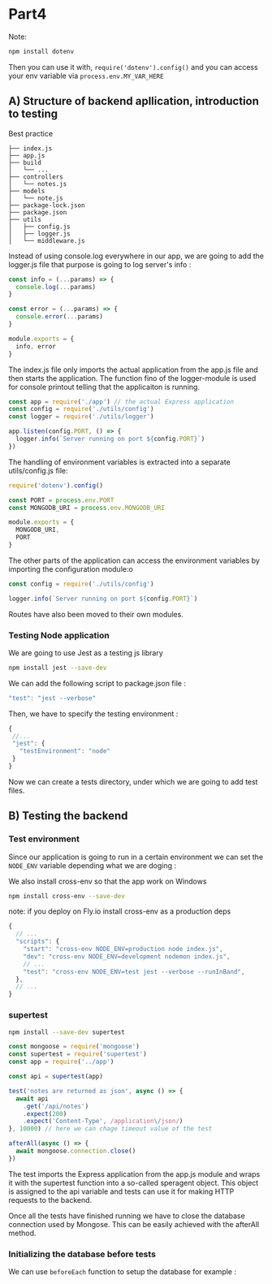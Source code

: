 
# Part4

Note:

```bash
npm install dotenv
```

Then you can use it with, `require('dotenv').config()` and you can access your env variable via `process.env.MY_VAR_HERE`

## A) Structure of backend apllication, introduction to testing

Best practice

```
├── index.js
├── app.js
├── build
│   └── ...
├── controllers
│   └── notes.js
├── models
│   └── note.js
├── package-lock.json
├── package.json
├── utils
│   ├── config.js
│   ├── logger.js
│   └── middleware.js  
```

Instead of using console.log everywhere in our app, we are going to add the logger.js file that purpose is going to log server's info :

```js
const info = (...params) => {
  console.log(...params)
}

const error = (...params) => {
  console.error(...params)
}

module.exports = {
  info, error
}
```

The index.js file only imports the actual application from the app.js file and then starts the application. The function fino of the logger-module is used for console printout telling that the applicaiton is running.

```js
const app = require('./app') // the actual Express application
const config = require('./utils/config')
const logger = require('./utils/logger')

app.listen(config.PORT, () => {
  logger.info(`Server running on port ${config.PORT}`)
})
```

The handling of environment variables is extracted into a separate utils/config.js file:

```js
require('dotenv').config()

const PORT = process.env.PORT
const MONGODB_URI = process.env.MONGODB_URI

module.exports = {
  MONGODB_URI,
  PORT
}
```

The other parts of the application can access the environment variables by importing the configuration module:o

```js
const config = require('./utils/config')

logger.info(`Server running on port ${config.PORT}`)
```

Routes have also been moved to their own modules.

### Testing Node application

We are going to use Jest as a testing js library

```bash
npm install jest --save-dev
```

We can add the following script to package.json file :

```js
"test": "jest --verbose"
```

Then, we have to specify the testing environment : 

```js
{
 //...
 "jest": {
   "testEnvironment": "node"
 }
}
```

Now we can create a tests directory, under which we are going to add test files.

## B) Testing the backend

### Test environment

Since our application is going to run in a certain environment we can set the `NODE_ENV` variable depending what we are doging : 

We also install cross-env so that the app work on Windows

```bash
npm install cross-env --save-dev
```

note: if you deploy on Fly.io install cross-env as a production deps

```js
{
  // ...
  "scripts": {
    "start": "cross-env NODE_ENV=production node index.js",
    "dev": "cross-env NODE_ENV=development nodemon index.js",
    // ...
    "test": "cross-env NODE_ENV=test jest --verbose --runInBand",
  },
  // ...
}
```

### supertest

```bash
npm install --save-dev supertest
```

```js
const mongoose = require('mongoose')
const supertest = require('supertest')
const app = require('../app')

const api = supertest(app)

test('notes are returned as json', async () => {
  await api
    .get('/api/notes')
    .expect(200)
    .expect('Content-Type', /application\/json/)
}, 10000) // here we can chage timeout value of the test

afterAll(async () => {
  await mongoose.connection.close()
})
```

The test imports the Express application from the app.js module and wraps it with the supertest function into a so-called speragent object. This object is assigned to the api variable and tests can use it for making HTTP requests to the backend.

Once all the tests have finished  running  we have to close the database  connection used by Mongose. This can be easily achieved with the afterAll method.

### Initializing the database before tests

We can use `beforeEach` function to setup the database for example :

